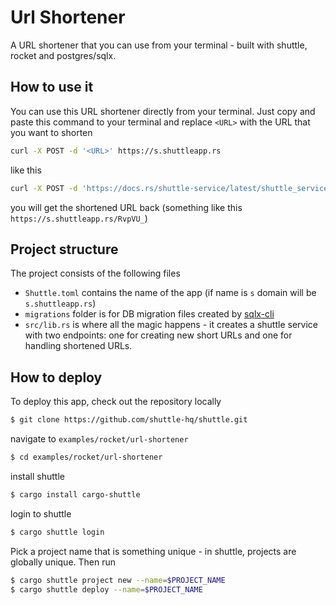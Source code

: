 # Url Shortener

A URL shortener that you can use from your terminal - built with shuttle, rocket and postgres/sqlx.

## How to use it

You can use this URL shortener directly from your terminal. Just copy and paste this command to your terminal and replace `<URL>` with the URL that you want to shorten

```bash
curl -X POST -d '<URL>' https://s.shuttleapp.rs
```

like this

```bash
curl -X POST -d 'https://docs.rs/shuttle-service/latest/shuttle_service/' https://s.shuttleapp.rs
```

you will get the shortened URL back (something like this `https://s.shuttleapp.rs/RvpVU_`)

## Project structure

The project consists of the following files

- `Shuttle.toml` contains the name of the app (if name is `s` domain will be `s.shuttleapp.rs`)
- `migrations` folder is for DB migration files created by [sqlx-cli](https://github.com/launchbadge/sqlx/tree/master/sqlx-cli)
- `src/lib.rs` is where all the magic happens - it creates a shuttle service with two endpoints: one for creating new short URLs and one for handling shortened URLs.

## How to deploy

To deploy this app, check out the repository locally

```bash
$ git clone https://github.com/shuttle-hq/shuttle.git
```

navigate to `examples/rocket/url-shortener`

```bash
$ cd examples/rocket/url-shortener
```

install shuttle

```bash
$ cargo install cargo-shuttle
```

login to shuttle

```bash
$ cargo shuttle login
```

Pick a project name that is something unique - in shuttle,
projects are globally unique. Then run

```bash
$ cargo shuttle project new --name=$PROJECT_NAME
$ cargo shuttle deploy --name=$PROJECT_NAME
```
